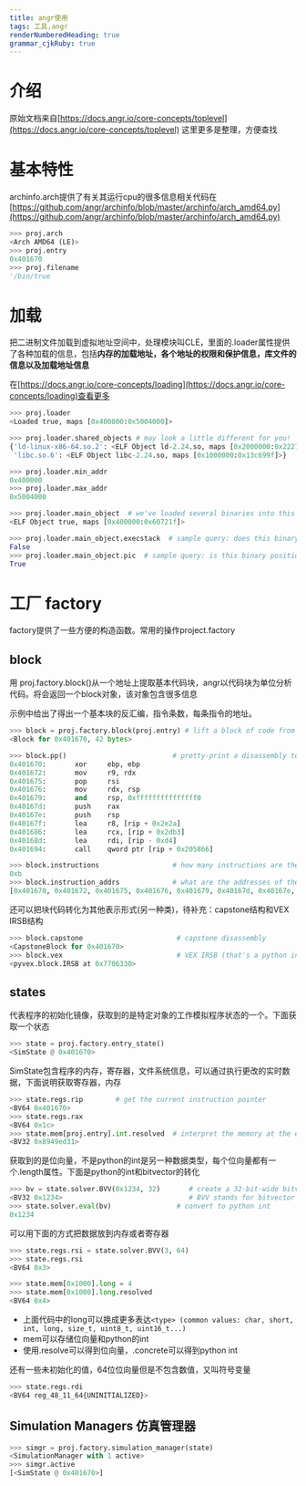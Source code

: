 ```yaml
---
title: angr使用
tags: 工具,angr
renderNumberedHeading: true
grammar_cjkRuby: true
---
```


# 介绍
原始文档来自[https://docs.angr.io/core-concepts/toplevel](https://docs.angr.io/core-concepts/toplevel) 这里更多是整理，方便查找

# 基本特性

archinfo.arch提供了有关其运行cpu的很多信息相关代码在[https://github.com/angr/archinfo/blob/master/archinfo/arch_amd64.py](https://github.com/angr/archinfo/blob/master/archinfo/arch_amd64.py)
``` python
>>> proj.arch
<Arch AMD64 (LE)>
>>> proj.entry
0x401670
>>> proj.filename
'/bin/true
```
# 加载
把二进制文件加载到虚拟地址空间中，处理模块叫CLE，里面的\.loader属性提供了各种加载的信息，包括**内存的加载地址，各个地址的权限和保护信息，库文件的信息以及加载地址信息**

在[https://docs.angr.io/core-concepts/loading](https://docs.angr.io/core-concepts/loading)查看更多
``` python
>>> proj.loader
<Loaded true, maps [0x400000:0x5004000]>

>>> proj.loader.shared_objects # may look a little different for you!
{'ld-linux-x86-64.so.2': <ELF Object ld-2.24.so, maps [0x2000000:0x2227167]>,
 'libc.so.6': <ELF Object libc-2.24.so, maps [0x1000000:0x13c699f]>}

>>> proj.loader.min_addr
0x400000
>>> proj.loader.max_addr
0x5004000

>>> proj.loader.main_object  # we've loaded several binaries into this project. Here's the main one!
<ELF Object true, maps [0x400000:0x60721f]>

>>> proj.loader.main_object.execstack  # sample query: does this binary have an executable stack?
False
>>> proj.loader.main_object.pic  # sample query: is this binary position-independent?
True
```
# 工厂 factory
factory提供了一些方便的构造函数。常用的操作project.factory

## block
用 proj.factory.block()从一个地址上提取基本代码块，angr以代码块为单位分析代码。将会返回一个block对象，该对象包含很多信息

示例中给出了得出一个基本块的反汇编，指令条数，每条指令的地址。
``` python
>>> block = proj.factory.block(proj.entry) # lift a block of code from the program's entry point
<Block for 0x401670, 42 bytes>

>>> block.pp()                          # pretty-print a disassembly to stdout
0x401670:       xor     ebp, ebp
0x401672:       mov     r9, rdx
0x401675:       pop     rsi
0x401676:       mov     rdx, rsp
0x401679:       and     rsp, 0xfffffffffffffff0
0x40167d:       push    rax
0x40167e:       push    rsp
0x40167f:       lea     r8, [rip + 0x2e2a]
0x401686:       lea     rcx, [rip + 0x2db3]
0x40168d:       lea     rdi, [rip - 0xd4]
0x401694:       call    qword ptr [rip + 0x205866]

>>> block.instructions                  # how many instructions are there?
0xb
>>> block.instruction_addrs             # what are the addresses of the instructions?
[0x401670, 0x401672, 0x401675, 0x401676, 0x401679, 0x40167d, 0x40167e, 0x40167f, 0x401686, 0x40168d, 0x401694]
```
还可以把块代码转化为其他表示形式(另一种类)，待补充：capstone结构和VEX IRSB结构

``` python
>>> block.capstone                       # capstone disassembly
<CapstoneBlock for 0x401670>
>>> block.vex                            # VEX IRSB (that's a python internal address, not a program address)
<pyvex.block.IRSB at 0x7706330>
```
## states
代表程序的初始化镜像，获取到的是特定对象的工作模拟程序状态的一个。下面获取一个状态

``` python
>>> state = proj.factory.entry_state()
<SimState @ 0x401670>
```
SimState包含程序的内存，寄存器，文件系统信息，可以通过执行更改的实时数据，下面说明获取寄存器，内存

``` python
>>> state.regs.rip        # get the current instruction pointer
<BV64 0x401670>
>>> state.regs.rax
<BV64 0x1c>
>>> state.mem[proj.entry].int.resolved  # interpret the memory at the entry point as a C int
<BV32 0x8949ed31>
```
获取到的是位向量，不是python的int是另一种数据类型，每个位向量都有一个.length属性。下面是python的int和bitvector的转化

``` python
>>> bv = state.solver.BVV(0x1234, 32)       # create a 32-bit-wide bitvector with value 0x1234
<BV32 0x1234>                               # BVV stands for bitvector value
>>> state.solver.eval(bv)                # convert to python int
0x1234
```

可以用下面的方式把数据放到内存或者寄存器
``` python
>>> state.regs.rsi = state.solver.BVV(3, 64)
>>> state.regs.rsi
<BV64 0x3>

>>> state.mem[0x1000].long = 4
>>> state.mem[0x1000].long.resolved
<BV64 0x4>
```
- 上面代码中的long可以换成更多表达`<type> (common values: char, short, int, long, size_t, uint8_t, uint16_t...)`
- mem可以存储位向量和python的int
- 使用.resolve可以得到位向量，.concrete可以得到python int
 
 
还有一些未初始化的值，64位位向量但是不包含数值，又叫符号变量
``` python
>>> state.regs.rdi
<BV64 reg_48_11_64{UNINITIALIZED}>
```
## Simulation Managers 仿真管理器


``` python
>>> simgr = proj.factory.simulation_manager(state)
<SimulationManager with 1 active>
>>> simgr.active
[<SimState @ 0x401670>]
```